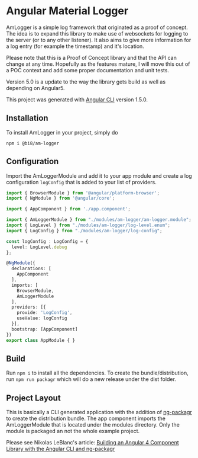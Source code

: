 # Angular Material Logger

AmLogger is a simple log framework that originated as a proof of concept. The idea is to expand this 
library to make use of websockets for logging to the server (or to any other listener).  It also aims 
to give more information for a log entry (for example the timestamp) and it's location.

Please note that this is a Proof of Concept library and that the API can change at any time.  Hopefully
as the features mature, I will move this out of a POC context and add some proper documentation and unit 
tests.  

Version 5.0 is a update to the way the library gets build as well as depending on Angular5.

This project was generated with [Angular CLI](https://github.com/angular/angular-cli) version 1.5.0.

## Installation

To install AmLogger in your project, simply do

```
npm i @bi8/am-logger
```  

## Configuration

Import the AmLoggerModule and add it to your app module and create a log configuration ```logConfig``` that is
added to your list of providers.

```typescript
import { BrowserModule } from '@angular/platform-browser';
import { NgModule } from '@angular/core';

import { AppComponent } from './app.component';

import { AmLoggerModule } from "./modules/am-logger/am-logger.module";
import { LogLevel } from "./modules/am-logger/log-level.enum";
import { LogConfig } from "./modules/am-logger/log-config";

const logConfig : LogConfig = {
  level: LogLevel.debug
};

@NgModule({
  declarations: [
    AppComponent
  ],
  imports: [
    BrowserModule,
    AmLoggerModule
  ],
  providers: [{
    provide: 'LogConfig',
    useValue: logConfig
  }],
  bootstrap: [AppComponent]
})
export class AppModule { }
``` 

## Build

Run `npm i` to install all the dependencies. To create the bundle/distribution, run `npm run packagr`
which will do a new release under the dist folder. 

## Project Layout
This is basically a CLI generated application with the addition of [ng-packagr](https://www.npmjs.com/package/ng-packagr) to create the distribution 
bundle.  The app component imports the AmLoggerModule that is located under the modules directory.  Only the module is packaged
an not the whole example project.  

Please see Nikolas LeBlanc's article: [Building an Angular 4 Component Library with the Angular CLI and ng-packagr](https://medium.com/@ngl817/building-an-angular-4-component-library-with-the-angular-cli-and-ng-packagr-53b2ade0701e) 

